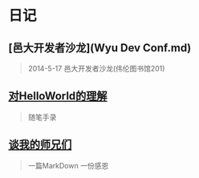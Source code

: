 # 日记

## [邑大开发者沙龙](Wyu Dev Conf.md)

>2014-5-17 邑大开发者沙龙(伟伦图书馆201)

## [对HelloWorld的理解](helloworld.md)

>随笔手录

## [谈我的师兄们](thank.md)

>一篇MarkDown 一份感恩




